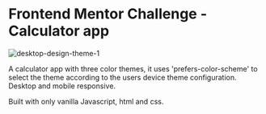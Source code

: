# Frontend Mentor Challenge - Calculator app

![desktop-design-theme-1](https://user-images.githubusercontent.com/119880481/231149431-b0a4cef2-1a4e-4fc7-9f8a-1a54a23e5829.jpg)


A calculator app with three color themes, it uses 'prefers-color-scheme' to select the theme according to the users device theme configuration.
Desktop and mobile responsive.

Built with only vanilla Javascript, html and css.
